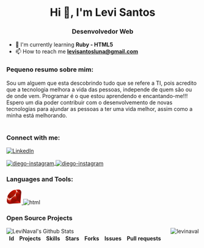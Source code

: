 <h1 align="center">Hi 👋, I'm Levi Santos</h1>
<h3 align="center">Desenvolvedor Web </h3>

- 🌱 I'm currently learning **Ruby - HTML5**
- 📫 How to reach me **levisantosluna@gmail.com**

### Pequeno resumo sobre mim:

Sou um alguem que esta descobrindo tudo que se refere a TI, pois acredito que a tecnologia melhora a vida das pessoas, independe de quem são ou de onde vem.
Programar é o que estou aprendendo e encantando-me!!! Espero um dia poder contribuir com o desenvolvemento de novas tecnologias para ajundar as pessoas a ter uma vida melhor, assim como a minha está melhorando.
<br><br>

<h3 align="left">Connect with me:</h3>
<p align="left">
  <a href=̈́www.linkedin.com/in/levisantoss" target="_blank"><img alt="LinkedIn" src="https://img.shields.io/badge/linkedin-%230077B5.svg?&style=for-the-badge&logo=linkedin&logoColor=white" />
</p>
<a href="https://www.instagram.com/leandrolevisantos/">
<img align="center" alt="diego-instagram" height="30" width="40" src="https://cdn.jsdelivr.net/npm/simple-icons@3.0.1/icons/instagram.svg" style="max-width:100%;">
</a>
<a href="https://www.facebook.com/levi.santos.108/">
<img align="center" alt="diego-instagram" height="30" width="40" src="https://cdn.jsdelivr.net/npm/simple-icons@3.0.1/icons/facebook.svg" style="max-width:100%;">
</a>

<h3 align="left">Languages and Tools:</h3>
<p align="left"> 
  <a href="https://www.ruby-lang.org/en/" target="_blank"> <img src="https://raw.githubusercontent.com/devicons/devicon/master/icons/ruby/ruby-original.svg" alt="ruby" width="40" height="40"/> </a>
  <img src="https://cdn.icon-icons.com/icons2/2415/PNG/512/html_original_wordmark_logo_icon_146478.png" alt="html" width="40" height="40" style="max-width:100%;"></img>
  
  <h3>Open Source Projects</h3>
<table>
    <thead align="center">
        <tr border: none;>
            <td><b>Id</b></td>
	    <td><b>Projects</b></td>
	    <td><b>Skills</b></td>
            <td><b>Stars</b></td>
            <td><b>Forks</b></td>
            <td><b>Issues</b></td>
            <td><b>Pull requests</b></td>
        </tr>
    </thead>

<p>
  <img align="right" src="https://github-readme-stats.vercel.app/api/top-langs?username=levinaval&show_icons=true&locale=en&layout=compact" alt="levinaval" />
  <img align="left" alt="LeviNaval's Github Stats" src="https://github-readme-stats.vercel.app/api?username=levinaval&show_icons=true&hide_border=true" />
</p>

